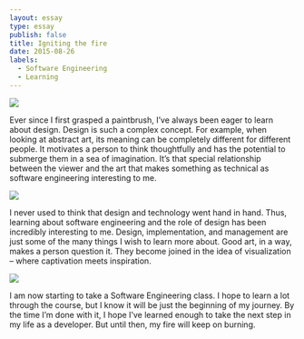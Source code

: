 ```yaml
---
layout: essay
type: essay
publish: false
title: Igniting the fire
date: 2015-08-26
labels:
  - Software Engineering
  - Learning
---
```


<img class="ui tiny left circular floated image" src="../images/paintbrushes.jpg">

Ever since I first grasped a paintbrush, I’ve always been eager to learn about design. Design is such a complex concept. For example, when looking at abstract art, its meaning can be completely different for different people. It motivates a person to think thoughtfully and has the potential to submerge them in a sea of imagination. It’s that special relationship between the viewer and the art that makes something as technical as software engineering interesting to me.

<img class="ui tiny left circular floated image" src="../images/design-technology.jpg">

I never used to think that design and technology went hand in hand.  Thus, learning about software engineering and the role of design has been incredibly interesting to me. Design, implementation, and management are just some of the many things I wish to learn more about. Good art, in a way, makes a person question it. They become joined in the idea of visualization – where captivation meets inspiration.

<img class="ui tiny left circular floated image" src="../images/software-code.jpg">

I am now starting to take a Software Engineering class. I hope to learn a lot through the course, but I know it will be just the beginning of my journey. By the time I’m done with it, I hope I’ve learned enough to take the next step in my life as a developer. But until then, my fire will keep on burning.

